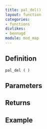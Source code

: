 ```yaml
---
title: pal_del()
layout: function
categories:
- functions
divlikes:
- bennugd
module: mod_map
---
```


## Definition

    pal_del ( )

## Parameters

## Returns

## Example
